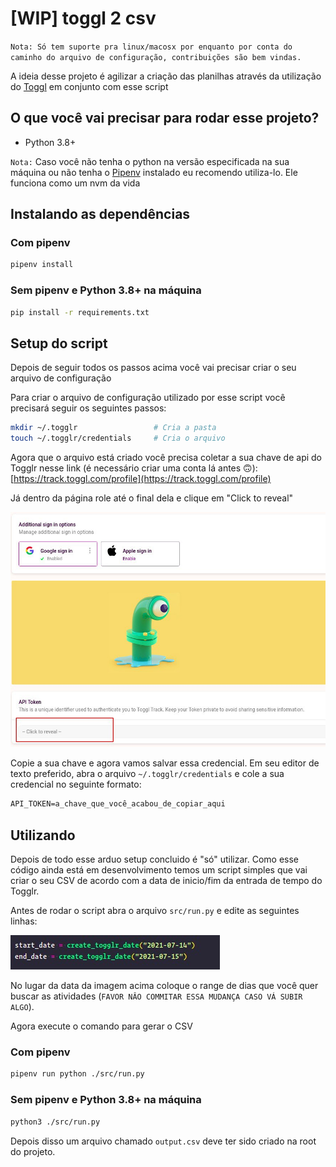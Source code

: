 # [WIP] toggl 2 csv

`Nota: Só tem suporte pra linux/macosx por enquanto por conta do caminho do arquivo de configuração, contribuições são bem vindas.`

A ideia desse projeto é agilizar a criação das planilhas através da utilização do [Toggl](https://track.toggl.com) em conjunto com esse script

## O que você vai precisar para rodar esse projeto?

-   Python 3.8+

`Nota:` Caso você não tenha o python na versão especificada na sua máquina ou não tenha o [Pipenv](https://pypi.org/project/pipenv/) instalado eu recomendo utiliza-lo. Ele funciona como um nvm da vida

## Instalando as dependências

### Com pipenv

```sh
pipenv install
```

### Sem pipenv e Python 3.8+ na máquina

```sh
pip install -r requirements.txt
```

## Setup do script

Depois de seguir todos os passos acima você vai precisar criar o seu arquivo de configuração

Para criar o arquivo de configuração utilizado por esse script você precisará seguir os seguintes passos:

```sh
mkdir ~/.togglr                 # Cria a pasta
touch ~/.togglr/credentials     # Cria o arquivo
```

Agora que o arquivo está criado você precisa coletar a sua chave de api do Togglr nesse link (é necessário criar uma conta lá antes 🙃): [https://track.toggl.com/profile](https://track.toggl.com/profile)

Já dentro da página role até o final dela e clique em "Click to reveal"

![Onde achar a chave de api](./docs/images/find_api_token.jpeg)

Copie a sua chave e agora vamos salvar essa credencial. Em seu editor de texto preferido, abra o arquivo `~/.togglr/credentials` e cole a sua credencial no seguinte formato:

```txt
API_TOKEN=a_chave_que_você_acabou_de_copiar_aqui
```

## Utilizando

Depois de todo esse arduo setup concluido é "só" utilizar. Como esse código ainda está em desenvolvimento temos um script simples que vai criar o seu CSV de acordo com a data de inicio/fim da entrada de tempo do Togglr.

Antes de rodar o script abra o arquivo `src/run.py` e edite as seguintes linhas:

![Linhas para editar](./docs/images/start_end_date.jpeg)

No lugar da data da imagem acima coloque o range de dias que você quer buscar as atividades (`FAVOR NÂO COMMITAR ESSA MUDANÇA CASO VÁ SUBIR ALGO`).

Agora execute o comando para gerar o CSV

### Com pipenv

```sh
pipenv run python ./src/run.py
```

### Sem pipenv e Python 3.8+ na máquina

```sh
python3 ./src/run.py
```

Depois disso um arquivo chamado `output.csv` deve ter sido criado na root do projeto.

